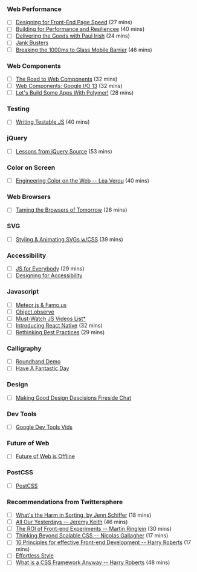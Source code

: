 ### Web Performance
- [ ] [Designing for Front-End Page Speed](https://www.youtube.com/watch?v=RtpVZ5OzJlc&feature=youtu.be) (27 mins)
- [ ] [Building for Performance and Resiliencee](http://vimeo.com/channels/smashingconf/102347448) (40 mins)
- [ ] [Delivering the Goods with Paul Irish](https://www.youtube.com/watch?v=R8W_6xWphtw) (24 mins)
- [ ] [Jank Busters](https://www.youtube.com/watch?v=hAzhayTnhEI#t=114)
- [ ] [Breaking the 1000ms to Glass Mobile Barrier](https://www.youtube.com/watch?v=Il4swGfTOSM) (46 mins)

### Web Components
- [ ] [The Road to Web Components](https://www.youtube.com/watch?v=6peu4KporaA) (32 mins)
- [ ] [Web Components: Google I/O 13](https://www.youtube.com/watch?v=fqULJBBEVQE) (32 mins)
- [ ] [Let's Build Some Apps With Polymer!](https://www.youtube.com/watch?v=kV0hgdMpH28) (28 mins)

### Testing
- [ ] [Writing Testable JS](https://www.youtube.com/watch?v=OzjogCFO4Zo) (40 mins)

### jQuery
- [ ] [Lessons from jQuery Source](http://www.paulirish.com/2010/10-things-i-learned-from-the-jquery-source/) (53 mins)

### Color on Screen
- [ ] [Engineering Color on the Web -- Lea Verou](http://vimeo.com/channels/smashingconf/96426732) (40 mins)

### Web Browsers
- [ ] [Taming the Browsers of Tomorrow](https://www.youtube.com/watch?v=toKRa0MsI4Q&list=UUyBAm31tEpZ17hka6ZvVqcg) (26 mins)

### SVG
- [ ] [Styling & Animating SVGs w/CSS](https://www.youtube.com/watch?v=hI9roqOKKO8) (39 mins)

### Accessibility
- [ ] [JS for Everybody](https://www.youtube.com/watch?v=04DOp1F9Od4) (29 mins)
- [ ] [Designing for Accessibility](http://teamtreehouse.com/library/generate-london-2014/designing-for-accessibility)

### Javascript
- [ ] [Meteor.js & Famo.us](https://www.youtube.com/watch?v=bmd-cXSGQAA&feature=youtu.be)
- [ ] [Object.observe](http://addyosmani.com/blog/the-future-of-data-binding-is-object-observe/)
- [ ] [Must-Watch JS Videos List*](https://github.com/AllThingsSmitty/must-watch-javascript)
- [ ] [Introducing React Native](https://www.youtube.com/watch?v=KVZ-P-ZI6W4) (32 mins)
- [ ] [Rethinking Best Practices](https://www.youtube.com/watch?v=x7cQ3mrcKaY) (29 mins)

### Calligraphy
- [ ] [Roundhand Demo](https://www.youtube.com/watch?v=F4165Pp8uns#t=38)
- [ ] [Have A Fantastic Day](https://www.youtube.com/watch?v=AcQPAHKxbQU)

### Design
- [ ] [Making Good Design Descisions Fireside Chat](http://www.organizedwonder.com/videos/2449)

### Dev Tools
- [ ] [Google Dev Tools Vids](http://discover-devtools.codeschool.com/)

### Future of Web
- [ ] [Future of Web is Offline](https://vimeo.com/120474703)

### PostCSS
- [ ] [PostCSS](https://www.youtube.com/watch?t=47&v=73dl5dk9z4Q)

### Recommendations from Twittersphere
- [ ] [What's the Harm in Sorting, by Jenn Schiffer](https://www.youtube.com/watch?v=pj4U_W0OFoE&autoplay=1&app=desktop) (18 mins)
- [ ] [All Our Yesterdays -- Jeremy Keith](https://vimeo.com/34269615) (46 mins)
- [ ] [The ROI of Front-end Experiments -- Martin Ringlein](https://www.youtube.com/watch?v=AYrot4U9oLc&app=desktop) (30 mins)
- [ ] [Thinking Beyond Scalable CSS -- Nicolas Gallagher](https://www.youtube.com/watch?v=L8w3v9m6G04) (17 mins)
- [ ] [10 Principles for effective Front-end Development -- Harry Roberts](https://www.youtube.com/watch?v=8adsZeMQjGQ) (17 mins)
- [ ] [Effortless Style](https://vimeo.com/101718785)
- [ ] [What is a CSS Framework Anyway -- Harry Roberts](https://vimeo.com/95734680) (48 mins)
